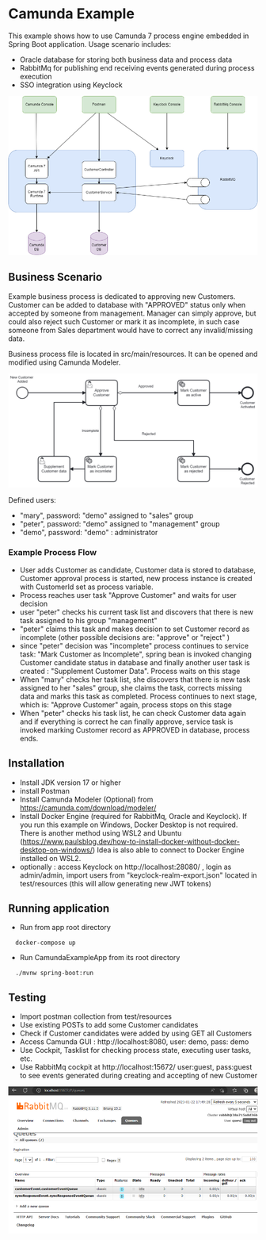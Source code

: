 # Camunda Example
This example shows how to use Camunda 7 process engine embedded in Spring Boot application.
Usage scenario includes:
- Oracle database for storing both business data and process data
- RabbitMq for publishing end receiving events generated during process execution
- SSO integration using Keyclock

![Component Diagram](./img/Camunda7-Example-Strona-2.drawio.png "Component Diagram")


## Business Scenario
Example business process is dedicated to approving new Customers. 
Customer can be added to database with "APPROVED" status only when accepted by someone from management.
Manager can simply approve, but could also reject such Customer or mark it as incomplete,
in such case someone from Sales department would have to correct any invalid/missing data.   

Business process file is located in src/main/resources. It can be opened and modified using Camunda Modeler.


![Camunda Process](./img/CustomerApproval.png "Camunda Process")

Defined users:
- "mary", password: "demo" assigned to "sales" group
- "peter", password: "demo" assigned to "management" group
- "demo", password: "demo"  : administrator

### Example Process Flow
- User adds Customer as candidate, Customer data is stored to database, Customer approval process is started,
  new process instance is created with CustomerId set as process variable.
- Process reaches user task "Approve Customer" and waits for user decision
- user "peter" checks his current task list and discovers that there is new task assigned to his group "management"
- "peter" claims this task and makes decision to set Customer record as incomplete (other possible decisions are: "approve" or "reject" )
- since "peter" decision was "incomplete" process continues to service task: "Mark Customer as Incomplete",
   spring bean is invoked changing Customer candidate status in database 
   and finally another user task is created : "Supplement Customer Data". Process waits on this stage
- When "mary" checks her task list, she discovers that there is new task assigned to her "sales" group, 
  she claims the task, corrects missing data and marks this task as completed. Process continues to next stage,
  which is: "Approve Customer" again, process stops on this stage
- When "peter" checks his task list, he can check Customer data again and if everything is correct he can finally
  approve, service task is invoked marking Customer record as APPROVED in database, process ends.

## Installation
- Install JDK version 17 or higher
- install Postman
- Install Camunda Modeler (Optional) from https://camunda.com/download/modeler/
- Install Docker Engine (required for RabbitMq, Oracle and Keyclock). If you run this example on Windows, Docker Desktop is not required.
There is another method using WSL2 and Ubuntu (https://www.paulsblog.dev/how-to-install-docker-without-docker-desktop-on-windows/)
Idea is also able to connect to Docker Engine installed on WSL2.
- optionally : access Keyclock on http://localhost:28080/ , login as admin/admin, import users from
  "keyclock-realm-export.json" located in test/resources (this will allow generating new JWT tokens)

## Running application
- Run from app root directory
```
  docker-compose up
```
- Run CamundaExampleApp from its root directory

```
  ./mvnw spring-boot:run
```

## Testing
- Import postman collection from test/resources
- Use existing POSTs to add some Customer candidates
- Check if Customer candidates were added by using GET all Customers
- Access Camunda GUI : http://localhost:8080, user: demo, pass: demo
- Use Cockpit, Tasklist for checking process state, executing user tasks, etc.
- Use RabbitMq cockpit at  http://localhost:15672/ user:guest, pass:guest to see events generated during creating and accepting of new Customer 

![RabbitMq](./img/RabbitMQ.png "RabbitMq")